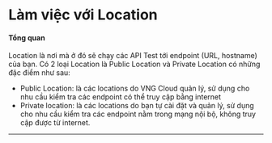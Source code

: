 # Làm việc với Location

#### Tổng quan <a href="#lamviecvoilocation-tongquan" id="lamviecvoilocation-tongquan"></a>

Location là nơi mà ở đó sẽ chạy các API Test tới endpoint (URL, hostname) của bạn. Có 2 loại Location là Public Location và Private Location có những đặc điểm như sau:

* Public Location: là các locations do VNG Cloud quản lý, sử dụng cho nhu cầu kiểm tra các endpoint có thể truy cập bằng internet
* Private location: là các locations do bạn tự cài đặt và quản lý, sử dụng cho nhu cầu kiểm tra các endpoint nằm trong mạng nội bộ, không truy cập được từ internet.&#x20;

***

#### &#x20;<a href="#lamviecvoilocation-chude" id="lamviecvoilocation-chude"></a>
